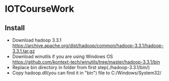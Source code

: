 # IOTCourseWork
## Install 
- Download hadoop 3.3.1 https://archive.apache.org/dist/hadoop/common/hadoop-3.3.1/hadoop-3.3.1.tar.gz
- Download winutils if you are using Windows OS https://github.com/kontext-tech/winutils/tree/master/hadoop-3.3.1/bin 
- Replace bin directory in folder from first step(./hadoop-3.3.1/bin/) 
- Copy hadoop.dll(you can find it in "bin") file to C:/Windows/System32/

